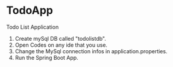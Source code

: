 # TodoApp
Todo List Application

1. Create mySql DB called "todolistdb".
2. Open Codes on any ide that you use.
3. Change the MySql connection infos in application.properties.
4. Run the Spring Boot App.
